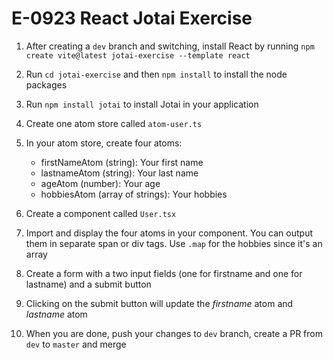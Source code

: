 # E-0923 React Jotai Exercise

1. After creating a `dev` branch and switching, install React by running `npm create vite@latest jotai-exercise --template react`
2. Run `cd jotai-exercise` and then `npm install` to install the node packages
3. Run `npm install jotai` to install Jotai in your application
4. Create one atom store called `atom-user.ts`
5. In your atom store, create four atoms:
  
   - firstNameAtom (string): Your first name
   - lastnameAtom (string): Your last name
   - ageAtom (number): Your age
   - hobbiesAtom (array of strings): Your hobbies

6. Create a component called `User.tsx`
7. Import and display the four atoms in your component. You can output them in separate span or div tags. Use `.map` for the hobbies since it's an array
8. Create a form with a two input fields (one for firstname and one for lastname) and a submit button
9. Clicking on the submit button will update the *firstname* atom and *lastname* atom
10. When you are done, push your changes to `dev` branch, create a PR from `dev` to `master` and merge
